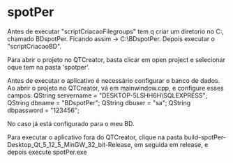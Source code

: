 # spotPer

Antes de executar "scriptCriacaoFilegroups" tem q criar um diretorio no C:, chamado BDspotPer. Ficando assim -> C:\BDspotPer.
Depois executar o "scriptCriacaoBD".

Para abrir o projeto no QTCreator, basta clicar em open project e selecionar oque tem na pasta 'spotper'.

Antes de executar o aplicativo é necessário configurar o banco de dados. Ao abrir o projeto no QTCreator, vá em mainwindow.cpp, e configure esses campos: 
QString servername = "DESKTOP-5LSHH6H\\SQLEXPRESS";
QString dbname = "BDspotPer";
QString dbuser = "sa";
QString dbpassword = "123456";

No caso já está configurado para o meu BD.

Para executar o aplicativo fora do QTCreator, clique na pasta build-spotPer-Desktop_Qt_5_12_5_MinGW_32_bit-Release, em seguida em release, e depois execute spotPer.exe